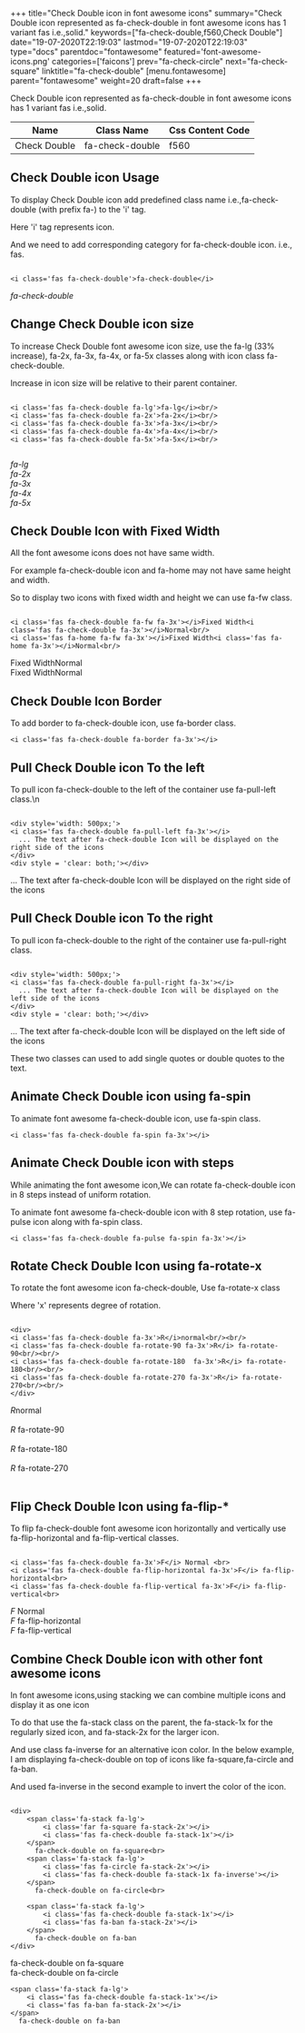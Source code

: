 +++
title="Check Double icon in font awesome icons"
summary="Check Double icon represented as fa-check-double in font awesome icons has 1 variant fas i.e.,solid."
keywords=["fa-check-double,f560,Check Double"]
date="19-07-2020T22:19:03"
lastmod="19-07-2020T22:19:03"
type="docs"
parentdoc="fontawesome"
featured='font-awesome-icons.png'
categories=['faicons']
prev="fa-check-circle"
next="fa-check-square"
linktitle="fa-check-double"
[menu.fontawesome]
parent="fontawesome"
weight=20
draft=false
+++


Check Double icon represented as fa-check-double in font awesome icons has 1 variant fas i.e.,solid.

<div class='table-responsive'><table class='table'><thead><tr><th>Name</th><th>Class Name</th><th>Css Content Code</th></tr></thead><tbody><tr><td>Check Double</td><td>fa-check-double</td><td>f560</td></tr></tbody></table></div>



## Check Double icon Usage

To display Check Double icon add predefined class name i.e.,fa-check-double (with prefix fa-) to the 'i' tag.

Here 'i' tag represents icon.

And we need to add corresponding category for fa-check-double icon. i.e., fas.


```

<i class='fas fa-check-double'>fa-check-double</i>
```

<i class='fas fa-check-double'>fa-check-double</i>




## Change Check Double icon size
To increase Check Double font awesome icon size, use the fa-lg (33% increase), fa-2x, fa-3x, fa-4x, or fa-5x classes along with icon class fa-check-double.

Increase in icon size will be relative to their parent container. 

```

<i class='fas fa-check-double fa-lg'>fa-lg</i><br/>
<i class='fas fa-check-double fa-2x'>fa-2x</i><br/>
<i class='fas fa-check-double fa-3x'>fa-3x</i><br/>
<i class='fas fa-check-double fa-4x'>fa-4x</i><br/>
<i class='fas fa-check-double fa-5x'>fa-5x</i><br/>
            
```

<i class='fas fa-check-double fa-lg'>fa-lg</i><br/>
<i class='fas fa-check-double fa-2x'>fa-2x</i><br/>
<i class='fas fa-check-double fa-3x'>fa-3x</i><br/>
<i class='fas fa-check-double fa-4x'>fa-4x</i><br/>
<i class='fas fa-check-double fa-5x'>fa-5x</i><br/>
            



## Check Double Icon with Fixed Width 

All the font awesome icons does not have same width.

For example fa-check-double icon and fa-home may not have same height and width.

So to display two icons with fixed width and height we can use fa-fw class.


```

<i class='fas fa-check-double fa-fw fa-3x'></i>Fixed Width<i class='fas fa-check-double fa-3x'></i>Normal<br/>
<i class='fas fa-home fa-fw fa-3x'></i>Fixed Width<i class='fas fa-home fa-3x'></i>Normal<br/>
```

<i class='fas fa-check-double fa-fw fa-3x'></i>Fixed Width<i class='fas fa-check-double fa-3x'></i>Normal<br/>
<i class='fas fa-home fa-fw fa-3x'></i>Fixed Width<i class='fas fa-home fa-3x'></i>Normal<br/>



## Check Double Icon Border 

To add border to fa-check-double icon, use fa-border class.


```
<i class='fas fa-check-double fa-border fa-3x'></i>

```
<i class='fas fa-check-double fa-border fa-3x'></i>





## Pull Check Double icon To the left

To pull icon fa-check-double to the left of the container use fa-pull-left class.\n

```

<div style='width: 500px;'>
<i class='fas fa-check-double fa-pull-left fa-3x'></i>
  ... The text after fa-check-double Icon will be displayed on the right side of the icons
</div>
<div style = 'clear: both;'></div>
```

<div style='width: 500px;'>
<i class='fas fa-check-double fa-pull-left fa-3x'></i>
  ... The text after fa-check-double Icon will be displayed on the right side of the icons
</div>
<div style = 'clear: both;'></div>




## Pull Check Double icon To the right
To pull icon fa-check-double to the right of the container use fa-pull-right class.

```

<div style='width: 500px;'>
<i class='fas fa-check-double fa-pull-right fa-3x'></i>
  ... The text after fa-check-double Icon will be displayed on the left side of the icons
</div>
<div style = 'clear: both;'></div>
```

<div style='width: 500px;'>
<i class='fas fa-check-double fa-pull-right fa-3x'></i>
  ... The text after fa-check-double Icon will be displayed on the left side of the icons
</div>
<div style = 'clear: both;'></div>

These two classes can used to add single quotes or double quotes to the text.


## Animate Check Double icon using fa-spin
To animate font awesome fa-check-double icon, use fa-spin class.

```
<i class='fas fa-check-double fa-spin fa-3x'></i>
```
<i class='fas fa-check-double fa-spin fa-3x'></i>




## Animate Check Double icon with steps
While animating the font awesome icon,We can rotate fa-check-double icon in 8 steps instead of uniform rotation.

To animate font awesome fa-check-double icon with 8 step rotation, use fa-pulse icon along with fa-spin class.


```
<i class='fas fa-check-double fa-pulse fa-spin fa-3x'></i>

```
<i class='fas fa-check-double fa-pulse fa-spin fa-3x'></i>





## Rotate Check Double Icon using fa-rotate-x
To rotate the font awesome icon fa-check-double, Use fa-rotate-x class

Where 'x' represents degree of rotation.


```

<div>
<i class='fas fa-check-double fa-3x'>R</i>normal<br/><br/>
<i class='fas fa-check-double fa-rotate-90 fa-3x'>R</i> fa-rotate-90<br/><br/> 
<i class='fas fa-check-double fa-rotate-180  fa-3x'>R</i> fa-rotate-180<br/><br/> 
<i class='fas fa-check-double fa-rotate-270 fa-3x'>R</i> fa-rotate-270<br/><br/>
</div>
```

<div>
<i class='fas fa-check-double fa-3x'>R</i>normal<br/><br/>
<i class='fas fa-check-double fa-rotate-90 fa-3x'>R</i> fa-rotate-90<br/><br/> 
<i class='fas fa-check-double fa-rotate-180  fa-3x'>R</i> fa-rotate-180<br/><br/> 
<i class='fas fa-check-double fa-rotate-270 fa-3x'>R</i> fa-rotate-270<br/><br/>
</div>




## Flip Check Double Icon using fa-flip-*
To flip fa-check-double font awesome icon horizontally and vertically use fa-flip-horizontal and fa-flip-vertical classes. 

```

<i class='fas fa-check-double fa-3x'>F</i> Normal <br>
<i class='fas fa-check-double fa-flip-horizontal fa-3x'>F</i> fa-flip-horizontal<br>
<i class='fas fa-check-double fa-flip-vertical fa-3x'>F</i> fa-flip-vertical<br>
```

<i class='fas fa-check-double fa-3x'>F</i> Normal <br>
<i class='fas fa-check-double fa-flip-horizontal fa-3x'>F</i> fa-flip-horizontal<br>
<i class='fas fa-check-double fa-flip-vertical fa-3x'>F</i> fa-flip-vertical<br>




## Combine Check Double icon with other font awesome icons
In font awesome icons,using stacking we can combine multiple icons and display it as one icon 

To do that use the fa-stack class on the parent, the fa-stack-1x for the regularly sized icon, and fa-stack-2x for the larger icon.

And use class fa-inverse for an alternative icon color. 
In the below example, I am displaying fa-check-double on top of icons like fa-square,fa-circle and fa-ban.

And used fa-inverse in the second example to invert the color of the icon.

```

<div>
    <span class='fa-stack fa-lg'>
        <i class='far fa-square fa-stack-2x'></i>
        <i class='fas fa-check-double fa-stack-1x'></i>
    </span>
      fa-check-double on fa-square<br>
    <span class='fa-stack fa-lg'>
        <i class='fas fa-circle fa-stack-2x'></i>
        <i class='fas fa-check-double fa-stack-1x fa-inverse'></i>
    </span>
      fa-check-double on fa-circle<br>

    <span class='fa-stack fa-lg'>
        <i class='fas fa-check-double fa-stack-1x'></i>
        <i class='fas fa-ban fa-stack-2x'></i>
    </span>
      fa-check-double on fa-ban
</div>
```

<div>
    <span class='fa-stack fa-lg'>
        <i class='far fa-square fa-stack-2x'></i>
        <i class='fas fa-check-double fa-stack-1x'></i>
    </span>
      fa-check-double on fa-square<br>
    <span class='fa-stack fa-lg'>
        <i class='fas fa-circle fa-stack-2x'></i>
        <i class='fas fa-check-double fa-stack-1x fa-inverse'></i>
    </span>
      fa-check-double on fa-circle<br>

    <span class='fa-stack fa-lg'>
        <i class='fas fa-check-double fa-stack-1x'></i>
        <i class='fas fa-ban fa-stack-2x'></i>
    </span>
      fa-check-double on fa-ban
</div>






